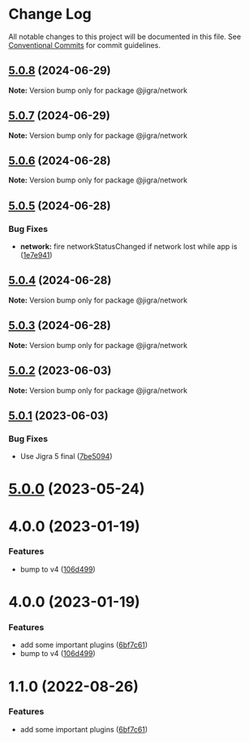 # Change Log

All notable changes to this project will be documented in this file.
See [Conventional Commits](https://conventionalcommits.org) for commit guidelines.

## [5.0.8](https://github.com/familyjs/jigra-plugins/compare/@jigra/network@5.0.7...@jigra/network@5.0.8) (2024-06-29)

**Note:** Version bump only for package @jigra/network

## [5.0.7](https://github.com/familyjs/jigra-plugins/compare/@jigra/network@5.0.6...@jigra/network@5.0.7) (2024-06-29)

**Note:** Version bump only for package @jigra/network

## [5.0.6](https://github.com/familyjs/jigra-plugins/compare/@jigra/network@5.0.5...@jigra/network@5.0.6) (2024-06-28)

**Note:** Version bump only for package @jigra/network

## [5.0.5](https://github.com/familyjs/jigra-plugins/compare/@jigra/network@5.0.4...@jigra/network@5.0.5) (2024-06-28)

### Bug Fixes

- **network:** fire networkStatusChanged if network lost while app is ([1e7e941](https://github.com/familyjs/jigra-plugins/commit/1e7e941f2ec6f99ce940a50011143efb67e1f9ca))

## [5.0.4](https://github.com/familyjs/jigra-plugins/compare/@jigra/network@5.0.3...@jigra/network@5.0.4) (2024-06-28)

**Note:** Version bump only for package @jigra/network

## [5.0.3](https://github.com/familyjs/jigra-plugins/compare/@jigra/network@5.0.2...@jigra/network@5.0.3) (2024-06-28)

**Note:** Version bump only for package @jigra/network

## [5.0.2](https://github.com/familyjs/jigra-plugins/compare/@jigra/network@5.0.1...@jigra/network@5.0.2) (2023-06-03)

**Note:** Version bump only for package @jigra/network

## [5.0.1](https://github.com/familyjs/jigra-plugins/compare/@jigra/network@5.0.0...@jigra/network@5.0.1) (2023-06-03)

### Bug Fixes

- Use Jigra 5 final ([7be5094](https://github.com/familyjs/jigra-plugins/commit/7be509425c5cc9f21b1f9e78794b2c6b76ca7702))

# [5.0.0](https://github.com/familyjs/jigra-plugins/compare/@jigra/network@1.1.0...@jigra/network@5.0.0) (2023-05-24)

# 4.0.0 (2023-01-19)

### Features

- bump to v4 ([106d499](https://github.com/familyjs/jigra-plugins/commit/106d49991e82a0505a82571530b73fcda020e7e4))

# 4.0.0 (2023-01-19)

### Features

- add some important plugins ([6bf7c61](https://github.com/navify/jigra-plugins/commit/6bf7c61ba5ad99cf0474cb2cc9599d0f8fedeb45))
- bump to v4 ([106d499](https://github.com/navify/jigra-plugins/commit/106d49991e82a0505a82571530b73fcda020e7e4))

# 1.1.0 (2022-08-26)

### Features

- add some important plugins ([6bf7c61](https://github.com/navify/jigra-plugins/commit/6bf7c61ba5ad99cf0474cb2cc9599d0f8fedeb45))
